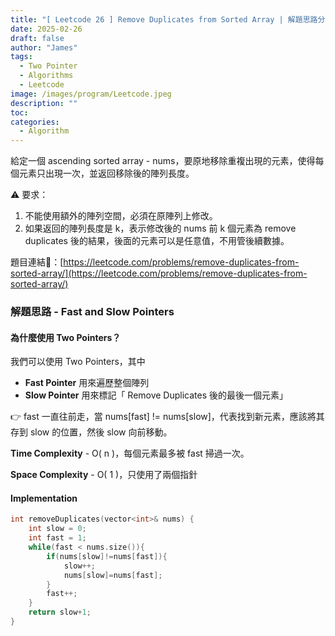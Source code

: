 ```yaml
---
title: "[ Leetcode 26 ] Remove Duplicates from Sorted Array | 解題思路分享"
date: 2025-02-26
draft: false
author: "James"
tags:
  - Two Pointer
  - Algorithms
  - Leetcode
image: /images/program/Leetcode.jpeg
description: ""
toc: 
categories:
  - Algorithm
---
```


給定一個 ascending sorted array - nums，要原地移除重複出現的元素，使得每個元素只出現一次，並返回移除後的陣列長度。

⚠ 要求：
1. 不能使用額外的陣列空間，必須在原陣列上修改。
2. 如果返回的陣列長度是 k，表示修改後的 nums 前 k 個元素為 remove duplicates 後的結果，後面的元素可以是任意值，不用管後續數據。

題目連結🔗：[https://leetcode.com/problems/remove-duplicates-from-sorted-array/](https://leetcode.com/problems/remove-duplicates-from-sorted-array/)

### **解題思路 - Fast and Slow Pointers**

#### **為什麼使用 Two Pointers？**

我們可以使用 Two Pointers，其中
- **Fast Pointer** 用來遍歷整個陣列
- **Slow Pointer** 用來標記「 Remove Duplicates 後的最後一個元素」

👉 fast 一直往前走，當 nums[fast] != nums[slow]，代表找到新元素，應該將其存到 slow 的位置，然後 slow 向前移動。

**Time Complexity** - O( n )，每個元素最多被 fast 掃過一次。

**Space Complexity** - O( 1 )，只使用了兩個指針

#### **Implementation**

```cpp
int removeDuplicates(vector<int>& nums) {
    int slow = 0;
    int fast = 1;
    while(fast < nums.size()){
        if(nums[slow]!=nums[fast]){
            slow++;
            nums[slow]=nums[fast];
        }
        fast++;
    }
    return slow+1;
}
```